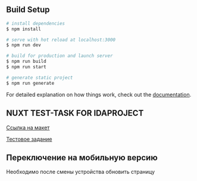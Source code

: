 
## Build Setup

```bash
# install dependencies
$ npm install

# serve with hot reload at localhost:3000
$ npm run dev

# build for production and launch server
$ npm run build
$ npm run start

# generate static project
$ npm run generate
```

For detailed explanation on how things work, check out the [documentation](https://nuxtjs.org).


## NUXT TEST-TASK FOR IDAPROJECT


[Ссылка на макет](https://www.figma.com/file/kIuVw6nSk218pi9iE98iq5/Junior-frontend-developer-test?node-id=0%3A1)

[Тестовое задание](https://frontend-test.idalite.com/)

## Переключение на мобильную версию

Необходимо после смены устройства обновить страницу
